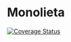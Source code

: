 # Monolieta
[![Coverage Status](https://coveralls.io/repos/github/jonattanva/monolieta/badge.svg?branch=main)](https://coveralls.io/github/jonattanva/monolieta?branch=main)

